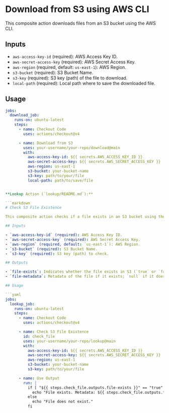 # Download from S3 using AWS CLI

This composite action downloads files from an S3 bucket using the AWS CLI.

## Inputs

- `aws-access-key-id` (required): AWS Access Key ID.
- `aws-secret-access-key` (required): AWS Secret Access Key.
- `aws-region` (required, default: `us-east-1`): AWS Region.
- `s3-bucket` (required): S3 Bucket Name.
- `s3-key` (required): S3 key (path) of the file to download.
- `local-path` (required): Local path where to save the downloaded file.

## Usage

```yaml
jobs:
  download_job:
    runs-on: ubuntu-latest
    steps:
      - name: Checkout Code
        uses: actions/checkout@v4

      - name: Download from S3
        uses: your-username/your-repo/download@main
        with:
          aws-access-key-id: ${{ secrets.AWS_ACCESS_KEY_ID }}
          aws-secret-access-key: ${{ secrets.AWS_SECRET_ACCESS_KEY }}
          aws-region: us-east-1
          s3-bucket: your-bucket-name
          s3-key: path/to/your/file
          local-path: path/to/save/file


**Lookup Action (`lookup/README.md`):**

```markdown
# Check S3 File Existence

This composite action checks if a file exists in an S3 bucket using the AWS CLI.

## Inputs

- `aws-access-key-id` (required): AWS Access Key ID.
- `aws-secret-access-key` (required): AWS Secret Access Key.
- `aws-region` (required, default: `us-east-1`): AWS Region.
- `s3-bucket` (required): S3 Bucket Name.
- `s3-key` (required): S3 key (path) to check.

## Outputs

- `file-exists`: Indicates whether the file exists in S3 (`true` or `false`).
- `file-metadata`: Metadata of the file if it exists; `null` if it does not.

## Usage

```yaml
jobs:
  lookup_job:
    runs-on: ubuntu-latest
    steps:
      - name: Checkout Code
        uses: actions/checkout@v4

      - name: Check S3 File Existence
        id: check_file
        uses: your-username/your-repo/lookup@main
        with:
          aws-access-key-id: ${{ secrets.AWS_ACCESS_KEY_ID }}
          aws-secret-access-key: ${{ secrets.AWS_SECRET_ACCESS_KEY }}
          aws-region: us-east-1
          s3-bucket: your-bucket-name
          s3-key: path/to/your/file

      - name: Use Output
        run: |
          if [ "${{ steps.check_file.outputs.file-exists }}" == "true" ]; then
            echo "File exists. Metadata: ${{ steps.check_file.outputs.file-metadata }}"
          else
            echo "File does not exist."
          fi
